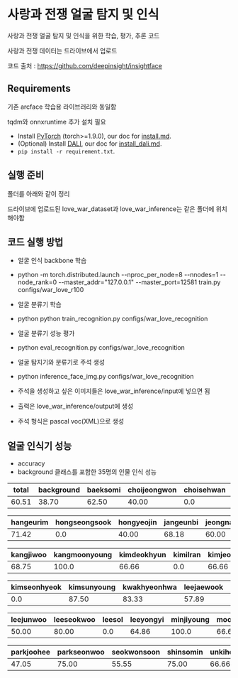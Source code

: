 # 사랑과 전쟁 얼굴 탐지 및 인식

사랑과 전쟁 얼굴 탐지 및 인식을 위한 학습, 평가, 추론 코드

사랑과 전쟁 데이터는 드라이브에서 업로드

코드 출처 : https://github.com/deepinsight/insightface

## Requirements

기존 arcface 학습용 라이브러리와 동일함

tqdm와 onnxruntime 추가 설치 필요

- Install [PyTorch](http://pytorch.org) (torch>=1.9.0), our doc for [install.md](docs/install.md).
- (Optional) Install [DALI](https://docs.nvidia.com/deeplearning/dali/user-guide/docs/), our doc for [install_dali.md](docs/install_dali.md).
- `pip install -r requirement.txt`.

## 실행 준비

폴더를 아래와 같이 정리

드라이브에 업로드된 love_war_dataset과 love_war_inference는 같은 폴더에 위치해야함

## 코드 실행 방법

- 얼굴 인식 backbone 학습
- python -m torch.distributed.launch --nproc_per_node=8 --nnodes=1 --node_rank=0 --master_addr="127.0.0.1" --master_port=12581 train.py configs/war_love_r100


- 얼굴 분류기 학습
- python python train_recognition.py configs/war_love_recognition


- 얼굴 분류기 성능 평가
- python eval_recognition.py configs/war_love_recognition


- 얼굴 탐지기와 분류기로 주석 생성
- python inference_face_img.py configs/war_love_recognition
- 주석을 생성하고 싶은 이미지들은 love_war_inference/input에 넣으면 됨
- 출력은 love_war_inference/output에 생성
- 주석 형식은 pascal voc(XML)으로 생성

## 얼굴 인식기 성능

- accuracy
- background 클래스를 포함한 35명의 인물 인식 성능

| total | background | baeksomi | choijeongwon | choisehwan | choiyoungwan |
| ----- | ------ | ----- | ----------- | ---------- | --------- |
| 60.51 | 38.70  | 62.50 | 40.00      | 0.0     | 60.00      |

| hangeurim | hongseongsook | hongyeojin | jangeunbi | jeongnaon | jojeongrae |
| ----- | ------ | ----- | ----------- | ---------- | --------- |
| 71.42 | 0.0  | 40.00 | 68.18      | 60.00     | 60.00      |

| kangjiwoo | kangmoonyoung | kimdeokhyun | kimilran | kimjeongkyun | kimjimin |
| ----- | ------ | ----- | ----------- | ---------- | --------- |
| 68.75 | 100.0  | 66.66 | 0.0     | 66.66    | 86.66      |

| kimseonhyeok | kimsunyoung | kwakhyeonhwa | leejaewook | leejeongsoo | leejihoo |
| ----- | ------ | ----- | ----------- | ---------- | --------- |
| 0.0 | 87.50  | 83.33 | 57.89  | 0.0  | 66.66   |

| leejunwoo | leeseokwoo | leesol | leeyongyi | minjiyoung | moonbobae |
| ----- | ------ | ----- | ----------- | ---------- | --------- |
| 50.00 | 80.00  | 0.0 | 64.86  | 100.0  | 66.66   |

| parkjoohee | parkseonwoo | seokwonsoon | shinsomin | unkiho | yooncheolhyung |
| ----- | ------ | ----- | ----------- | ---------- | --------- |
| 47.05 | 75.00  | 55.55 | 75.00  | 66.66  | 0.0   |

